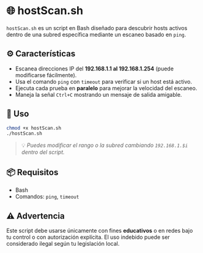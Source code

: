 # 🌐 hostScan.sh

`hostScan.sh` es un script en Bash diseñado para descubrir hosts activos dentro de una subred específica mediante un escaneo basado en `ping`.

## ⚙️ Características

- Escanea direcciones IP del **192.168.1.1 al 192.168.1.254** (puede modificarse fácilmente).
- Usa el comando `ping` con `timeout` para verificar si un host está activo.
- Ejecuta cada prueba en **paralelo** para mejorar la velocidad del escaneo.
- Maneja la señal `Ctrl+C` mostrando un mensaje de salida amigable.

## 🧪 Uso

```bash
chmod +x hostScan.sh
./hostScan.sh
```

> 💡 *Puedes modificar el rango o la subred cambiando `192.168.1.$i` dentro del script.*

## 📦 Requisitos

- Bash
- Comandos: `ping`, `timeout`

## ⚠️ Advertencia

Este script debe usarse únicamente con fines **educativos** o en redes bajo tu control o con autorización explícita. El uso indebido puede ser considerado ilegal según tu legislación local.
